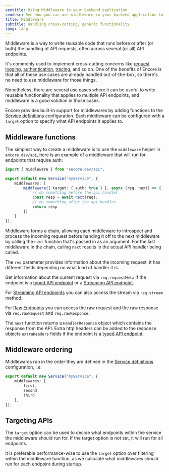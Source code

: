 ```yaml
---
seotitle: Using Middleware in your backend application
seodesc: See how you can use middleware in your backend application to handle cross-cutting generic functionality, like request logging, auth, or tracing.
title: Middleware
subtitle: Handling cross-cutting, generic functionality
lang: lang
---
```


Middleware is a way to write reusable code that runs before or after (or both)
the handling of API requests, often across several (or all) API endpoints.

It's commonly used to implement cross-cutting concerns like
[request logging](/docs/ts/observability/logging),
[authentication](/docs/ts/develop/auth),
[tracing](/docs/ts/observability/tracing),
and so on. One of the benefits of Encore is that
all of these use cases are already handled out-of-the-box, so there's no
need to use middleware for those things.

Nonetheless, there are several use cases where it can be useful to write
reusable functionality that applies to multiple API endpoints, and middleware
is a good solution in those cases.

Encore provides built-in support for middlewares by adding functions to the 
[Service definitions](/docs/ts/primitives/services) configuration.
Each middleware can be configured with a `target` option to specify what
API endpoints it applies to.

## Middleware functions

The simplest way to create a middleware is to use the `middleware` helper in `encore.dev/api`,
here is an example of a middleware that will run for endpoints that require auth:

```ts
import { middleware } from "encore.dev/api";

export default new Service("myService", {
    middlewares: [
        middleware({ target: { auth: true } }, async (req, next) => {
            // do something before the api handler
            const resp = await next(req);
            // do something after the api handler
            return resp
        })
    ]
});

```

Middleware forms a chain, allowing each middleware to introspect and process
the incoming request before handing it off to the next middleware by calling the
`next` function that's passed in as an argument. For the last middleware in the
chain, calling `next` results in the actual API handler being called.

The `req` parameter provides information about the incoming request, it has different fields
depending on what kind of handler it is.

Get information about the current request via `req.requestMeta` if the endpoint is a
[typed API endpoint](/docs/ts/primitives/defining-apis) or a
[Streaming API endpoint](/docs/ts/primitives/streaming-apis).

For [Streaming API endpoints](/docs/ts/primitives/streaming-apis) you can also access the stream
via `req.stream` method.

For [Raw Endpoints](/docs/ts/primitives/raw-endpoints) you can access the raw request and the
raw response via `req.rawRequest` and `req.rawResponse`.

The `next` function returns a `HandlerResponse` object which contains the response from the API.
Extra http headers can be added to the response objects `extraHeaders` fields if the endpoint is
a [typed API endpoint](/docs/ts/primitives/defining-apis).

## Middleware ordering

Middlewares run in the order they are defined in the [Service definitions](/docs/ts/primitives/services)
configuration, i.e:

```ts
export default new Service("myService", {
    middlewares: [
        first,
        second,
        third
    ],
});

```

## Targeting APIs

The `target` option can be used to decide what endpoints within the service the middleware should run for.
If the target option is not set, it will run for all endpoints.

It is preferable performance-wise to use the `target` option over filtering within the middleware function,
as we calculate what middlewares should run for each endpoint during startup.

